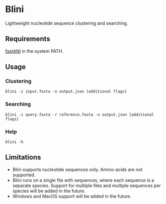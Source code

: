 # Blini

Lightweight nucleotide sequence clustering and searching.

## Requirements

[fastANI](https://github.com/ParBLiSS/FastANI/releases/)
in the system PATH.

## Usage

### Clustering

```
blini -i input.fasta -o output.json [additional flags]
```

### Searching

```
blini -i query.fasta -r reference.fasta -o output.json [additional flags]
```

### Help

```
blini -h
```

## Limitations

* Blini supports nucleotide sequences only. Amino-acids are not supported.
* Blini runs on a single file with sequences,
  where each sequence is a separate species.
  Support for multiple files and multiple sequences per species
  will be added in the future.
* Windows and MacOS support will be added in the future.
